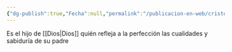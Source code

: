 ```yaml
---
{"dg-publish":true,"Fecha":null,"permalink":"/publicacion-en-web/cristo/","dgPassFrontmatter":true}
---
```


Es el hijo de [[Dios\|Dios]] quién refleja a la perfección las cualidades y sabiduría de su padre 